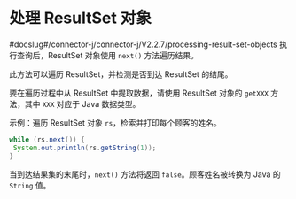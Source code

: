 # 处理 ResultSet 对象 
#docslug#/connector-j/connector-j/V2.2.7/processing-result-set-objects
执行查询后，ResultSet 对象使用 `next()` 方法遍历结果。

此方法可以遍历 ResultSet，并检测是否到达 ResultSet 的结尾。

要在遍历过程中从 ResultSet 中提取数据，请使用 ResultSet 对象的 `getXXX` 方法，其中 `XXX` 对应于 Java 数据类型。

示例：遍历 ResultSet 对象 `rs`，检索并打印每个顾客的姓名。

```java
while (rs.next()) {  
 System.out.println(rs.getString(1));
}
```



当到达结果集的末尾时，`next()` 方法将返回 `false`。顾客姓名被转换为 Java 的 `String` 值。
